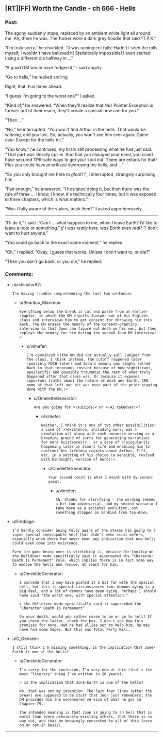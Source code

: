 ## [RT][FF] Worth the Candle - ch 666 - Hells

### Post:

The agony suddenly stops, replaced by an ambient white light all around me. Ah, there he was. The fucker wore a dark grey hoodie that said “T.P.K.”

“I'm truly sorry,” he chuckled. “It was raining crit fails! Hadn't I seen the rolls myself, I wouldn't have believed it! Statistically impossible! I even started using a different die halfway in …”

“A good DM would have fudged it,” I said angrily.

“Go to hells,” he replied smiling.

Right, that. Fun times ahead.

“I guess I'm going to the worst one?” I asked.

“Kind of,” he answered. “When they'll realize that Null Pointer Exception is forever out of their reach, they'll create a special new one for you.”

“Then …”

“No,” he interrupted. “You won't find Arthur in the hells. That would be winning, and you lost. So, actually, you won't see him ever again. Game over. Except for the hells bit.”

“You know,” he continued, my brain still processing what he had just said. “That part was literally opt-in. And had you changed your mind, you could have secured TPK-safe ways to get your soul out. There are entads for that! Plus you could have prioritized destroying the hells, and …”

“So you only brought me here to *gloat*?!”, I interrupted, strangely surprising him.

“Fair enough,” he answered. “I hesitated doing it, but then there was the rule of three … I know, I know, it's technically four times, but it was exposed in three chapters, which is what matters.”

“Was I fully aware of the stakes, back then?” I asked apprehensively.

---

“I’ll do it,” I said. “Can I … what happens to me, when I leave Earth? I’d like to leave a note or something.” *If I was really here, was Earth even real?* “I don’t want to hurt anyone.”

“You could go back to the exact same moment,” he replied.

“Oh,” I replied. “Okay, I guess that works. Unless I don't want to, or die?”

“Then you don't go back, or you die,” he replied.

### Comments:

- u/ashinator92:
  ```
  I'm having trouble comprehending the last two sentences
  ```

  - u/Beardus_Maximus:
    ```
    Everything below the break is cut and paste from an earlier chapter, in which the DM >!pulls Juniper out of his English class and interviews him to get consent for throwing him into Aerb. The DM erases the memory of the consent-granting interview so that Joon can figure out Aerb on his own, but then replays the memory for him during the second Joon-DM interview!<
    ```

    - u/vimefer:
      ```
      I'm convinced >!the DM did not actually pull Juniper from the class, I think instead, the cutoff happened later (possibly MUCH later) and Joon's memory was simply rolled back to that innocuous instant because of how significant, spoilerific and possibly traumatic the rest of what truly happened after that class was. Or because it exposes important truths about the nature of Aerb and Earth. IMO some of that left-out bit was even part of the prior staging done with the DM.!<
      ```

      - u/OmeletteGenerator:
        ```
        Are you going for >!suicide!< or >!AI takeover!<?
        ```

        - u/vimefer:
          ```
          Neither, I think it's one of two other possibilities: a case of >!existence, including ours, was a simulation all along with each universe serving as a breeding ground of sorts for generating narratives for more existences!< ; or a case of >!singularity happening later in Joon's life and enabling him to confront his lifelong regrets about Arthur, Tiff, etc. in a setting of his choice (a sensible, revised with hindsight, version of Aerb)!<.
          ```

          - u/OmeletteGenerator:
            ```
            Your second point is what I meant with my second point.
            ```

            - u/vimefer:
              ```
              Ah, thanks for clarifying - the wording seemed a bit too adversarial, and my second scenario I take more as a societal evolution, not something dropped on mankind from top-down.
              ```

- u/Fredlage:
  ```
  I’d hardly consider being fully aware of the stakes him going to a super special inescapable hell that didn’t even exist before, especially when there had never been any indication that new hells could even come into existence. 

  Even the game being over is stretching it, because the tooltip on the Helldiver mode specifically said it superseded the “Character Death Is Permanent” rule, which implies there is in fact some way to escape the hells and revive, at least for him.
  ```

  - u/OmeletteGenerator:
    ```
    I concede that I may have pushed it a bit far with the special hell, but this is special circumstances too: demons dying is a big deal, and a lot of demons have been dying. Perhaps I should have said "the worst one, with special attention."

    > the Helldiver mode specifically said it superseded the “Character Death Is Permanent”

    On your death, would you rather cease to be or go to hell? If you chose the latter, check the box. I don't see how this promises for more. Had he had allies out to help him, he may have had some hopes. But this was Total Party Kill.
    ```

- u/C_Densem:
  ```
  I still think I'm missing something. Is the implication that June-Earth is one of the hells?
  ```

  - u/OmeletteGenerator:
    ```
    I'm sorry for the confusion, I'm very new at this (that's the most "literary" thing I've written in 20 years).

    > Is the implication that June-Earth is one of the hells?

    No, that was not my intention. The last four lines (after the break) are supposed to be stuff that Joon just remembers: the DM provides him the uncensored version of what he got in Chapter 79.

    The intended meaning is that Joon is going to an hell that is worst than every previously-existing others, that there is no way out, and that he knowingly consented to all of this (even on an opt-in basis).
    ```

---

